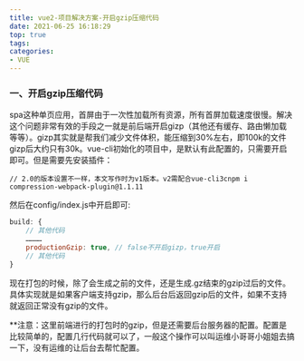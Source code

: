 ```yaml
---
title: vue2-项目解决方案-开启gzip压缩代码
date: 2021-06-25 16:18:29
top: true
tags:
categories:
- VUE
---
```

### 一、开启gzip压缩代码

spa这种单页应用，首屏由于一次性加载所有资源，所有首屏加载速度很慢。解决这个问题非常有效的手段之一就是前后端开启gizp（其他还有缓存、路由懒加载等等）。gizp其实就是帮我们减少文件体积，能压缩到30%左右，即100k的文件gizp后大约只有30k。vue-cli初始化的项目中，是默认有此配置的，只需要开启即可。但是需要先安装插件：
<!--more-->
```
// 2.0的版本设置不一样，本文写作时为v1版本。v2需配合vue-cli3cnpm i compression-webpack-plugin@1.1.11 
```

然后在config/index.js中开启即可:

```js
build: {
    // 其他代码
    …………
    productionGzip: true, // false不开启gizp，true开启
    // 其他代码
}
```

现在打包的时候，除了会生成之前的文件，还是生成.gz结束的gzip过后的文件。具体实现就是如果客户端支持gzip，那么后台后返回gzip后的文件，如果不支持就返回正常没有gzip的文件。

**注意：这里前端进行的打包时的gzip，但是还需要后台服务器的配置。配置是比较简单的，配置几行代码就可以了，一般这个操作可以叫运维小哥哥小姐姐去搞一下，没有运维的让后台去帮忙配置。
